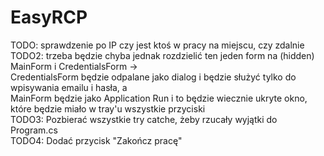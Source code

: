 # EasyRCP

TODO: sprawdzenie po IP czy jest ktoś w pracy na miejscu, czy zdalnie <br />
TODO2: trzeba będzie chyba jednak rozdzielić ten jeden form na (hidden) MainForm i CredentialsForm -> <br />
CredentialsForm będzie odpalane jako dialog i będzie służyć tylko do wpisywania emailu i hasła, a <br />
MainForm będzie jako Application Run i to będzie wiecznie ukryte okno, które będzie miało w tray'u wszystkie przyciski <br />
TODO3: Pozbierać wszystkie try catche, żeby rzucały wyjątki do Program.cs <br />
TODO4: Dodać przycisk "Zakończ pracę" <br />